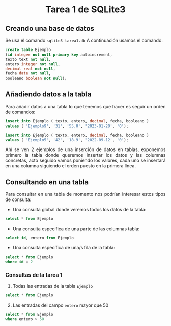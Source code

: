 <div align="justify">

# <div align="center">Tarea 1 de SQLite3</div>

## Creando una base de datos
Se usa el comando ```sqlite3 tarea1.db```
A continuación usamos el comando: 

```sql
create table Ejemplo 
(id integer not null primary key autoincrement, 
texto text not null, 
entero integer not null, 
decimal real not null, 
fecha date not null, 
booleano boolean not null);
```

## Añadiendo datos a la tabla
Para añadir datos a una tabla lo que tenemos que hacer es seguir un orden de comandos:

```sql
insert into Ejemplo ( texto, entero, decimal, fecha, booleano )
values ( 'Ejemplo9', '31', '55.0', '2023-01-20', '0');
```

```sql
insert into Ejemplo ( texto, entero, decimal, fecha, booleano )
values ( 'Ejemplo5', '42', '18.9', '2022-09-12', '0');
```
Ahí se ven 2 ejemplos de una inserción de datos en tablas, exponemos primero la tabla donde queremos insertar los datos y las columnas concretas, acto seguido vamos poniendo los valores, cada uno se insertará en una columna siguiendo el orden puesto en la primera línea.

## Consultando en una tabla
Para consultar en una tabla de momento nos podrían interesar estos tipos de consulta:
* Una consulta global donde veremos todos los datos de la tabla:
```sql
select * from Ejemplo
```
* Una consulta específica de una parte de las columnas tabla:
```sql
select id, entero from Ejemplo
```
* Una consulta específica de una/s fila de la tabla:
```sql
select * from Ejemplo
where id = 2
```

### Consultas de la tarea 1
1. Todas las entradas de la tabla ```Ejemplo```
```sql
select * from Ejemplo
```
2. Las entradas del campo ```entero``` mayor que 50
```sql
select * from Ejemplo
where entero > 50
```


</div>
